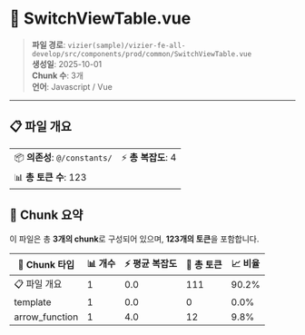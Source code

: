 # 📄 SwitchViewTable.vue

> **파일 경로**: `vizier(sample)/vizier-fe-all-develop/src/components/prod/common/SwitchViewTable.vue`  
> **생성일**: 2025-10-01  
> **Chunk 수**: 3개  
> **언어**: Javascript / Vue
---


## 📋 파일 개요

| | |
|--|--|
| 📦 **의존성**: `@/constants/` | ⚡ **총 복잡도**: 4 |
| 📊 **총 토큰 수**: 123 |  |






## 🧩 Chunk 요약

이 파일은 총 **3개의 chunk**로 구성되어 있으며, **123개의 토큰**을 포함합니다.

| 🧩 Chunk 타입 | 📊 개수 | ⚡ 평균 복잡도 | 📝 총 토큰 | 📈 비율 |
|---------------|--------|-------------|----------|--------|
| 📋 파일 개요 | 1 | 0.0 | 111 | 90.2% |
| template | 1 | 0.0 | 0 | 0.0% |
| arrow_function | 1 | 4.0 | 12 | 9.8% |

